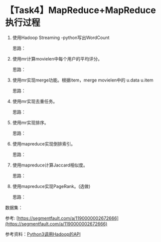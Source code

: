 # 【Task4】MapReduce+MapReduce执行过程
1. 使用Hadoop Streaming -python写出WordCount

    思路：
2. 使用mr计算movielen中每个用户的平均评分。

    思路：
3. 使用mr实现merge功能。根据item，merge movielen中的 u.data u.item

    思路：
4. 使用mr实现去重任务。

    思路：
5. 使用mr实现排序。

    思路：
6. 使用mapreduce实现倒排索引。

    思路：
7. 使用mapreduce计算Jaccard相似度。

    思路：
8. 使用mapreduce实现PageRank。(选做)

    思路：


数据集：

参考: [https://segmentfault.com/a/1190000002672666](https://segmentfault.com/a/1190000002672666)

参考资料：[Python3调用Hadoop的API](https://www.cnblogs.com/sss4/p/10443497.html)
